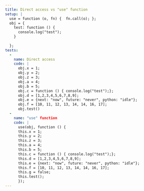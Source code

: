 ```yaml
---
title: Direct access vs "use" function
setup: |
  use = function (o, fn) {  fn.call(o); };
  obj = {
    test: function () {
      console.log("test");
    }
  
  };
tests:
  -
    name: Direct access
    code: |
      obj.x = 1;
      obj.y = 2;
      obj.z = 3;
      obj.a = 4;
      obj.b = 5;
      obj.c = function () { console.log("test");};
      obj.d = [1,2,3,4,5,6,7,8,9];
      obj.e = {next: "now", future: "never", python: "idle"};
      obj.f = [10, 11, 12, 13, 14, 14, 16, 17];
      obj.test()
  -
    name: "use" function
    code: |
      use(obj, function () {
      this.x = 1;
      this.y = 2;
      this.z = 3;
      this.a = 4;
      this.b = 5;
      this.c = function () { console.log("test");};
      this.d = [1,2,3,4,5,6,7,8,9];
      this.e = {next: "now", future: "never", python: "idle"};
      this.f = [10, 11, 12, 13, 14, 14, 16, 17];
      this.g = false;
      this.test();
      });
---
```


